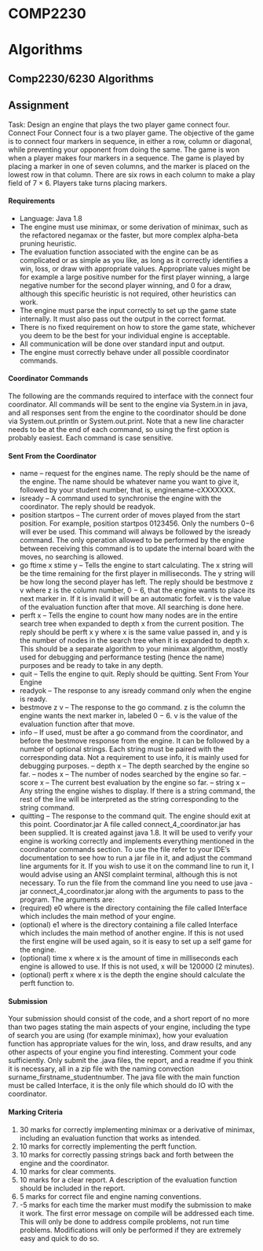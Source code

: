 # COMP2230
# Algorithms


## Comp2230/6230 Algorithms
## Assignment

Task: Design an engine that plays the two player game connect four.
Connect Four
Connect four is a two player game. The objective of the game is to connect four markers in
sequence, in either a row, column or diagonal, while preventing your opponent from doing the
same. The game is won when a player makes four markers in a sequence.
The game is played by placing a marker in one of seven columns, and the marker is placed on
the lowest row in that column. There are six rows in each column to make a play field of 7 × 6.
Players take turns placing markers.

#### Requirements
 * Language: Java 1.8
 * The engine must use minimax, or some derivation of minimax, such as the refactored negamax
or the faster, but more complex alpha-beta pruning heuristic.
 * The evaluation function associated with the engine can be as complicated or as simple as you
like, as long as it correctly identifies a win, loss, or draw with appropriate values. Appropriate
values might be for example a large positive number for the first player winning, a large
negative number for the second player winning, and 0 for a draw, although this specific
heuristic is not required, other heuristics can work.
 * The engine must parse the input correctly to set up the game state internally. It must also
pass out the output in the correct format.
 * There is no fixed requirement on how to store the game state, whichever you deem to be the
best for your individual engine is acceptable.
 * All communication will be done over standard input and output.
 * The engine must correctly behave under all possible coordinator commands.

#### Coordinator Commands
The following are the commands required to interface with the connect four coordinator. All
commands will be sent to the engine via System.in in java, and all responses sent from the engine
to the coordinator should be done via System.out.println or System.out.print. Note that a
new line character needs to be at the end of each command, so using the first option is probably
easiest. Each command is case sensitive.

#### Sent From the Coordinator
 * name – request for the engines name. The reply should be the name of the engine. The
name should be whatever name you want to give it, followed by your student number, that
is, enginename-cXXXXXXX.
 * isready – A command used to synchronise the engine with the coordinator. The reply
should be readyok.
 * position startpos <moves> – The current order of moves played from the start position.
For example, position startpos 0123456. Only the numbers 0−6 will ever be used. This
command will always be followed by the isready command. The only operation allowed to
be performed by the engine between receiving this command is to update the internal board
with the moves, no searching is allowed.
 * go ftime x stime y – Tells the engine to start calculating. The x string will be the time
remaining for the first player in milliseconds. The y string will be how long the second player
has left. The reply should be bestmove z v where z is the column number, 0 − 6, that the
engine wants to place its next marker in. If it is invalid it will be an automatic forfeit. v is
the value of the evaluation function after that move. All searching is done here.
 * perft x – Tells the engine to count how many nodes are in the entire search tree when
expanded to depth x from the current position. The reply should be perft x y where x is
the same value passed in, and y is the number of nodes in the search tree when it is expanded
to depth x. This should be a separate algorithm to your minimax algorithm, mostly used for
debugging and performance testing (hence the name) purposes and be ready to take in any
depth.
 * quit – Tells the engine to quit. Reply should be quitting.
Sent From Your Engine
 * readyok – The response to any isready command only when the engine is ready.
 * bestmove z v – The response to the go command. z is the column the engine wants the
next marker in, labeled 0 − 6. v is the value of the evaluation function after that move.
 * info – If used, must be after a go command from the coordinator, and before the bestmove
response from the engine. It can be followed by a number of optional strings. Each string
must be paired with the corresponding data. Not a requirement to use info, it is mainly
used for debugging purposes.
– depth x – The depth searched by the engine so far.
– nodes x – The number of nodes searched by the engine so far.
– score x – The current best evaluation by the engine so far.
– string x – Any string the engine wishes to display. If there is a string command, the
rest of the line will be interpreted as the string corresponding to the string command.
 * quitting – The response to the command quit. The engine should exit at this point.
Coordinator.jar
A file called connect_4_coordinator.jar has been supplied. It is created against java 1.8. It
will be used to verify your engine is working correctly and implements everything mentioned in the
coordinator commands section. To use the file refer to your IDE’s documentation to see how to run
a jar file in it, and adjust the command line arguments for it. If you wish to use it on the command
line to run it, I would advise using an ANSI complaint terminal, although this is not necessary.
To run the file from the command line you need to use java -jar connect_4_coordinator.jar
along with the arguments to pass to the program. The arguments are:
 * (required) e0 <path> where <path> is the directory containing the file called Interface
which includes the main method of your engine.
 * (optional) e1 <path> where <path> is the directory containing a file called Interface which
includes the main method of another engine. If this is not used the first engine will be used
again, so it is easy to set up a self game for the engine.
 * (optional) time x where x is the amount of time in milliseconds each engine is allowed to
use. If this is not used, x will be 120000 (2 minutes).
 * (optional) perft x where x is the depth the engine should calculate the perft function to.

#### Submission
Your submission should consist of the code, and a short report of no more than two pages stating
the main aspects of your engine, including the type of search you are using (for example minimax),
how your evaluation function has appropriate values for the win, loss, and draw results, and any
other aspects of your engine you find interesting. Comment your code sufficiently. Only submit the
.java files, the report, and a readme if you think it is necessary, all in a zip file with the naming
convection surname_firstname_studentnumber. The java file with the main function must be
called Interface, it is the only file which should do IO with the coordinator.

#### Marking Criteria
1. 30 marks for correctly implementing minimax or a derivative of minimax, including an evaluation function that works as intended.
2. 10 marks for correctly implementing the perft function.
3. 10 marks for correctly passing strings back and forth between the engine and the coordinator.
4. 10 marks for clear comments.
5. 10 marks for a clear report. A description of the evaluation function should be included in
the report.
6. 5 marks for correct file and engine naming conventions.
7. -5 marks for each time the marker must modify the submission to make it work. The first
error message on compile will be addressed each time. This will only be done to address
compile problems, not run time problems. Modifications will only be performed if they are
extremely easy and quick to do so.
